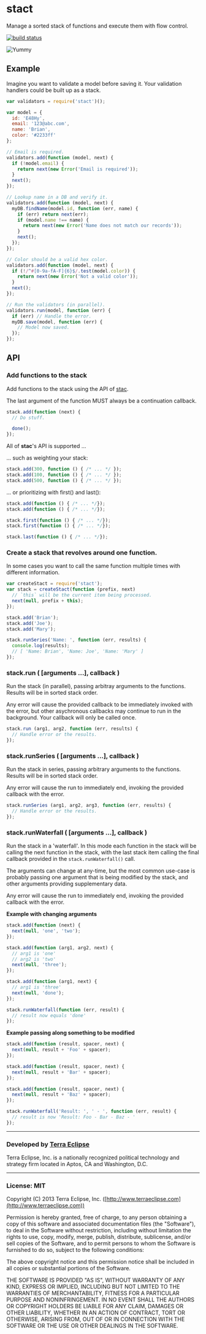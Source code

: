 stact
=====

Manage a sorted stack of functions and execute them with flow control.

[![build status](https://secure.travis-ci.org/cpsubrian/node-stact.png)](http://travis-ci.org/cpsubrian/node-stact)

![Yummy](http://www.ihop.com/menus/main-menu/pancakes/-/media/ihop/MenuItems/Pancakes/Strawberry%20Banana%20Pancakes/Strawberry_Banana_Pancakes.png?mh=367)

Example
-------

Imagine you want to validate a model before saving it. Your validation handlers
could be built up as a stack.

```js
var validators = require('stact')();

var model = {
  id: 'E48Hy',
  email: '123@abc.com',
  name: 'Brian',
  color: '#2233ff'
};

// Email is required.
validators.add(function (model, next) {
  if (!model.email) {
    return next(new Error('Email is required'));
  }
  next();
});

// Lookup name in a DB and verify it.
validators.add(function (model, next) {
  myDB.findName(model.id, function (err, name) {
    if (err) return next(err);
    if (model.name !== name) {
      return next(new Error('Name does not match our records'));
    }
    next();
  });
});

// Color should be a valid hex color.
validators.add(function (model, next) {
  if (!/^#[0-9a-fA-F]{6}$/.test(model.color)) {
    return next(new Error('Not a valid color'));
  }
  next();
});

// Run the validators (in parallel).
validators.run(model, function (err) {
  if (err) // Handle the error.
  myDB.save(model, function (err) {
    // Model now saved.
  });
});
```

API
---

### Add functions to the stack

Add functions to the stack using the API of [stac](https://github.com/cpsubrian/node-stac).

The last argument of the function MUST always be a continuation callback.

```js
stack.add(function (next) {
  // Do stuff.

  done();
});
```

All of **stac**'s API is supported ...

... such as weighting your stack:

```js
stack.add(300, function () { /* ... */ });
stack.add(100, function () { /* ... */ });
stack.add(500, function () { /* ... */ });
```

... or prioritizing with first() and last():

```js
stack.add(function () { /* ... */});
stack.add(function () { /* ... */});

stack.first(function () { /* ... */});
stack.first(function () { /* ... */});

stack.last(function () { /* ... */});
```

### Create a stack that revolves around one function.

In some cases you want to call the same function multiple times with different
information.

```js
var createStact = require('stact');
var stack = createStact(function (prefix, next)
  // `this` will be the current item being processed.
  next(null, prefix + this);
});

stack.add('Brian');
stack.add('Joe');
stack.add('Mary');

stack.runSeries('Name: ', function (err, results) {
  console.log(results);
  // [ 'Name: Brian', 'Name: Joe', 'Name: 'Mary' ]
});
```

### stack.run ( [arguments ...], callback )

Run the stack (in parallel), passing arbitray arguments to the functions.
Results will be in sorted stack order.

Any error will cause the provided callback to be immediately invoked with the
error, but other asychronous callbacks may continue to run in the background.
Your callback will only be called once.

```js
stack.run (arg1, arg2, function (err, results) {
  // Handle error or the results.
});
```

### stack.runSeries ( [arguments ...], callback )

Run the stack in series, passing arbitrary arguments to the functions.
Results will be in sorted stack order.

Any error will cause the run to immediately end, invoking the provided callback
with the error.

```js
stack.runSeries (arg1, arg2, arg3, function (err, results) {
  // Handle error or the results.
});
```

### stack.runWaterfall ( [arguments ...], callback )

Run the stack in a 'waterfall'. In this mode each function in the stack will
be calling the next function in the stack, with the last stack item calling
the final callback provided in the `stack.runWaterfall()` call.

The arguments can change at any-time, but the most common use-case is probably passing
one argument that is being modified by the stack, and other arguments providing
supplementary data.

Any error will cause the run to immediately end, invoking the provided callback
with the error.

**Example with changing arguments**

```js
stack.add(function (next) {
  next(null, 'one', 'two');
});

stack.add(function (arg1, arg2, next) {
  // arg1 is 'one'
  // arg2 is 'two'
  next(null, 'three');
});

stack.add(function (arg1, next) {
  // arg1 is 'three'
  next(null, 'done');
});

stack.runWaterfall(function (err, result) {
  // result now equals 'done'
});
```

**Example passing along something to be modified**

```js
stack.add(function (result, spacer, next) {
  next(null, result + 'Foo' + spacer);
});

stack.add(function (result, spacer, next) {
  next(null, result + 'Bar' + spacer);
});

stack.add(function (result, spacer, next) {
  next(null, result + 'Baz' + spacer);
});

stack.runWaterfall('Result: ', ' - ', function (err, result) {
  // result is now 'Result: Foo - Bar - Baz - '
});
```

- - -

### Developed by [Terra Eclipse](http://www.terraeclipse.com)
Terra Eclipse, Inc. is a nationally recognized political technology and
strategy firm located in Aptos, CA and Washington, D.C.

- - -

### License: MIT
Copyright (C) 2013 Terra Eclipse, Inc. ([http://www.terraeclipse.com](http://www.terraeclipse.com))

Permission is hereby granted, free of charge, to any person obtaining a copy
of this software and associated documentation files (the &quot;Software&quot;), to deal
in the Software without restriction, including without limitation the rights
to use, copy, modify, merge, publish, distribute, sublicense, and/or sell
copies of the Software, and to permit persons to whom the Software is furnished
to do so, subject to the following conditions:

The above copyright notice and this permission notice shall be included in
all copies or substantial portions of the Software.

THE SOFTWARE IS PROVIDED &quot;AS IS&quot;, WITHOUT WARRANTY OF ANY KIND, EXPRESS OR
IMPLIED, INCLUDING BUT NOT LIMITED TO THE WARRANTIES OF MERCHANTABILITY,
FITNESS FOR A PARTICULAR PURPOSE AND NONINFRINGEMENT. IN NO EVENT SHALL THE
AUTHORS OR COPYRIGHT HOLDERS BE LIABLE FOR ANY CLAIM, DAMAGES OR OTHER
LIABILITY, WHETHER IN AN ACTION OF CONTRACT, TORT OR OTHERWISE, ARISING FROM,
OUT OF OR IN CONNECTION WITH THE SOFTWARE OR THE USE OR OTHER DEALINGS IN THE
SOFTWARE.
